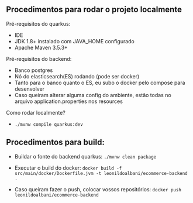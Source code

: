 ## Procedimentos para rodar o projeto localmente

Pré-requisitos do quarkus:
- IDE
- JDK 1.8+ instalado com JAVA_HOME configurado
- Apache Maven 3.5.3+

Pré-requisitos do backend:
- Banco postgres
- Nó do elasticsearch(ES) rodando (pode ser docker)
- Tanto para o banco quanto o ES, eu subo o docker pelo compose para desenvolver
- Caso queiram alterar alguma config do ambiente, estão todas no arquivo application.properties nos resources

Como rodar localmente?
- `./mvnw compile quarkus:dev`

## Procedimentos para build:
- Buildar o fonte do backend quarkus: `./mvnw clean package`

- Executar o build do docker: `docker build -f src/main/docker/Dockerfile.jvm -t leonildoalbani/ecommerce-backend .`

- Caso queiram fazer o push, colocar vossos repositórios: `docker push leonildoalbani/ecommerce-backend`